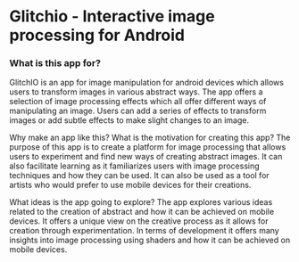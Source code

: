 # Glitchio - Interactive image processing for Android


### What is this app for?
GlitchIO is an app for image manipulation for android devices which allows users to transform
images in various abstract ways. The app offers a selection of image processing effects which all
offer different ways of manipulating an image. Users can add a series of effects to transform
images or add subtle effects to make slight changes to an image.

Why make an app like this? What is the motivation for creating this app?
The purpose of this app is to create a platform for image processing that allows users to
experiment and find new ways of creating abstract images. It can also facilitate learning as it
familiarizes users with image processing techniques and how they can be used. It can also be
used as a tool for artists who would prefer to use mobile devices for their creations.

What ideas is the app going to explore?
The app explores various ideas related to the creation of abstract and how it can be achieved on
mobile devices. It offers a unique view on the creative process as it allows for creation through
experimentation. In terms of development it offers many insights into image processing using
shaders and how it can be achieved on mobile devices.
